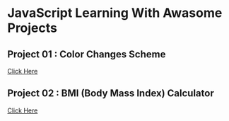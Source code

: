 # JavaScript Learning With Awasome Projects

## Project 01 : Color Changes Scheme
[Click Here](https://gist.github.com/ganesh2394/d20185f2d0917c9b39b770e16d2f7b77)

## Project 02 : BMI (Body Mass Index) Calculator
[Click Here](https://gist.github.com/ganesh2394/9e82915219a75699f5e03bad8836b954)